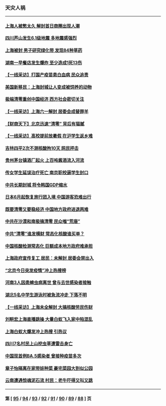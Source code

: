 ### 天灾人祸
---
#### [上海人被憋太久 解封首日商圈出现人潮](../../pages/ncid280/n13750125.md) 
#### [四川芦山发生6.1级地震 多地震感强烈](../../pages/ncid280/n13750074.md) 
#### [上海被封 男子研究绿化带 发现84种草药](../../pages/ncid280/n13750071.md) 
#### [湖南一早餐店发生爆炸 至少造成1死13伤](../../pages/ncid280/n13749899.md) 
#### [【一线采访】打国产疫苗患白血病 民众追责](../../pages/ncid280/n13749416.md) 
#### [美国新移民：上海封城让人变成被饲养的动物](../../pages/ncid280/n13749892.md) 
#### [极端清零重创中国经济 西方社会密切关注](../../pages/ncid280/n13749627.md) 
#### [【一线采访】上海六一解封 居委会成替罪羊](../../pages/ncid280/n13749617.md) 
#### [【财商天下】北京迅速“清零” 背后有猫腻](../../pages/ncid280/n13749490.md) 
#### [【一线采访】高校提前放暑假 在沪学生返乡难](../../pages/ncid280/n13749385.md) 
#### [吉林四平2次不测核酸拘10天 网民抨击](../../pages/ncid280/n13749310.md) 
#### [贵州茅台镇酒厂起火 上百吨酱酒流入河流](../../pages/ncid280/n13749275.md) 
#### [传女学生延误治疗死亡 南京职校逼学生封口](../../pages/ncid280/n13749245.md) 
#### [中共长期封城 将令韩国GDP缩水](../../pages/ncid280/n13749210.md) 
#### [日本6月起恢复旅行团入境 中国游客恐难出行](../../pages/ncid280/n13749192.md) 
#### [既要清零又要稳经济 中国地方政府进退两难](../../pages/ncid280/n13749183.md) 
#### [中共在沙漠和南极搞清零 民众嗤“荒唐”](../../pages/ncid280/n13749171.md) 
#### [中共“清零”谁发横财 常态化核酸谁买单？](../../pages/ncid280/n13748704.md) 
#### [中国核酸检测常态化 巨额成本地方政府难承担](../../pages/ncid280/n13748745.md) 
#### [上海政府宣传复工 居民：未解封 居委会禁出入](../../pages/ncid280/n13748713.md) 
#### [“北京今日突发疫情”冲上热搜榜](../../pages/ncid280/n13748600.md) 
#### [河南3人因患蜱虫病离世 曾与去世感染者接触](../../pages/ncid280/n13748541.md) 
#### [湖北5名中学生游泳时被急流冲走 下落不明](../../pages/ncid280/n13748542.md) 
#### [【一线采访】上海未全解封 大搞核酸劳民伤财](../../pages/ncid280/n13748447.md) 
#### [刘畊宏上海直播跳操 大量白蚁飞入家中陷混乱](../../pages/ncid280/n13748216.md) 
#### [上海白蚁大爆发冲上热搜 引热议](../../pages/ncid280/n13748330.md) 
#### [四川7名村民上山挖虫草遭雷击身亡](../../pages/ncid280/n13748275.md) 
#### [中国现首例BA.5感染者 曾接种疫苗多次](../../pages/ncid280/n13748215.md) 
#### [章子怡隔离在家带娃种菜 豪宅菜园大到似公园](../../pages/ncid280/n13748200.md) 
#### [云南遭遇惊魂泥石流 村民：老牛吓得又叫又跳](../../pages/ncid280/n13747939.md) 

---
#### 第 [ [95](./95.md) / [94](./94.md) / [93](./93.md) / [92](./92.md) / [91](./91.md) / [90](./90.md) / [89](./89.md) / [88](./88.md) ] 页
